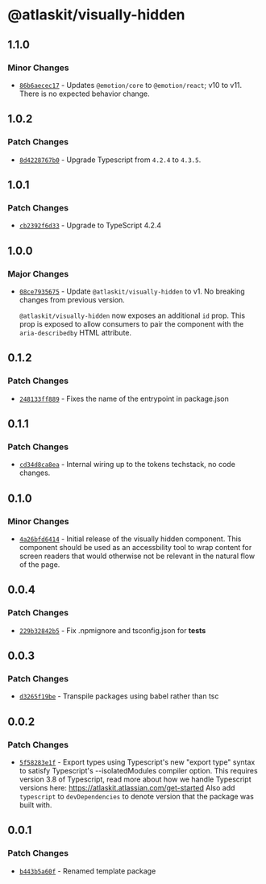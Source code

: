 # @atlaskit/visually-hidden

## 1.1.0

### Minor Changes

- [`86b6aecec17`](https://bitbucket.org/atlassian/atlassian-frontend/commits/86b6aecec17) - Updates `@emotion/core` to `@emotion/react`; v10 to v11. There is no expected behavior change.

## 1.0.2

### Patch Changes

- [`8d4228767b0`](https://bitbucket.org/atlassian/atlassian-frontend/commits/8d4228767b0) - Upgrade Typescript from `4.2.4` to `4.3.5`.

## 1.0.1

### Patch Changes

- [`cb2392f6d33`](https://bitbucket.org/atlassian/atlassian-frontend/commits/cb2392f6d33) - Upgrade to TypeScript 4.2.4

## 1.0.0

### Major Changes

- [`08ce7935675`](https://bitbucket.org/atlassian/atlassian-frontend/commits/08ce7935675) - Update `@atlaskit/visually-hidden` to v1. No breaking changes from previous version.

  `@atlaskit/visually-hidden` now exposes an additional `id` prop. This prop is exposed to allow consumers to pair the component with the
  `aria-describedby` HTML attribute.

## 0.1.2

### Patch Changes

- [`248133ff889`](https://bitbucket.org/atlassian/atlassian-frontend/commits/248133ff889) - Fixes the name of the entrypoint in package.json

## 0.1.1

### Patch Changes

- [`cd34d8ca8ea`](https://bitbucket.org/atlassian/atlassian-frontend/commits/cd34d8ca8ea) - Internal wiring up to the tokens techstack, no code changes.

## 0.1.0

### Minor Changes

- [`4a26bfd6414`](https://bitbucket.org/atlassian/atlassian-frontend/commits/4a26bfd6414) - Initial release of the visually hidden component. This component should be used as an accessbility tool to wrap content for screen readers that would otherwise not be relevant in the natural flow of the page.

## 0.0.4

### Patch Changes

- [`229b32842b5`](https://bitbucket.org/atlassian/atlassian-frontend/commits/229b32842b5) - Fix .npmignore and tsconfig.json for **tests**

## 0.0.3

### Patch Changes

- [`d3265f19be`](https://bitbucket.org/atlassian/atlassian-frontend/commits/d3265f19be) - Transpile packages using babel rather than tsc

## 0.0.2

### Patch Changes

- [`5f58283e1f`](https://bitbucket.org/atlassian/atlassian-frontend/commits/5f58283e1f) - Export types using Typescript's new "export type" syntax to satisfy Typescript's --isolatedModules compiler option.
  This requires version 3.8 of Typescript, read more about how we handle Typescript versions here: https://atlaskit.atlassian.com/get-started
  Also add `typescript` to `devDependencies` to denote version that the package was built with.

## 0.0.1

### Patch Changes

- [`b443b5a60f`](https://bitbucket.org/atlassian/atlassian-frontend/commits/b443b5a60f) - Renamed template package
